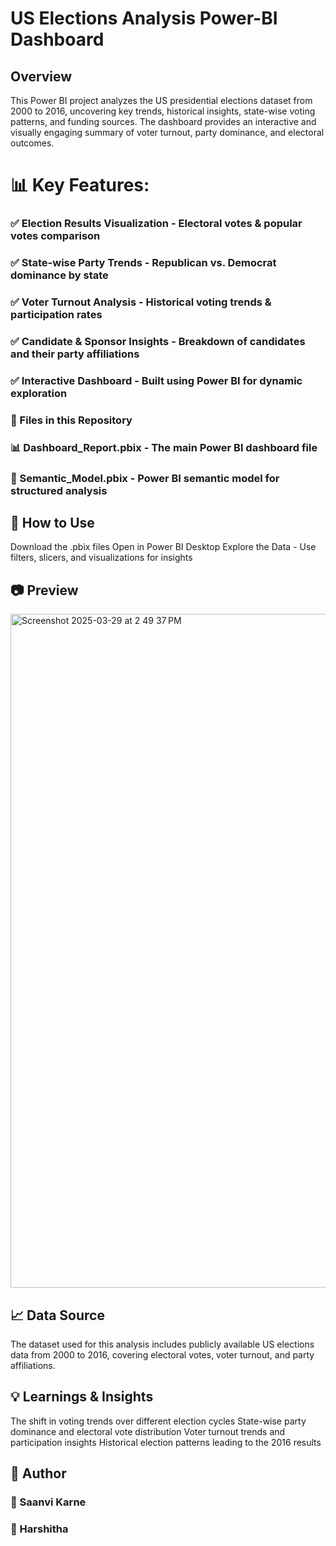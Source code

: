 # US Elections Analysis Power-BI Dashboard

## Overview
This Power BI project analyzes the US presidential elections dataset from 2000 to 2016, uncovering key trends, historical insights, state-wise voting patterns, and funding sources. The dashboard provides an interactive and visually engaging summary of voter turnout, party dominance, and electoral outcomes.

# 📊 Key Features:

### ✅ Election Results Visualization - Electoral votes & popular votes comparison
### ✅ State-wise Party Trends - Republican vs. Democrat dominance by state
### ✅ Voter Turnout Analysis - Historical voting trends & participation rates
### ✅ Candidate & Sponsor Insights - Breakdown of candidates and their party affiliations
### ✅ Interactive Dashboard - Built using Power BI for dynamic exploration
### 📂 Files in this Repository
### 📊 Dashboard_Report.pbix - The main Power BI dashboard file
### 📑 Semantic_Model.pbix - Power BI semantic model for structured analysis




## 🚀 How to Use
Download the .pbix files
Open in Power BI Desktop
Explore the Data - Use filters, slicers, and visualizations for insights

## 📷 Preview
<img width="1078" alt="Screenshot 2025-03-29 at 2 49 37 PM" src="https://github.com/user-attachments/assets/c8b607fd-47cd-48b2-bbdb-248304e0e041" />


## 📈 Data Source
The dataset used for this analysis includes publicly available US elections data from 2000 to 2016, covering electoral votes, voter turnout, and party affiliations.


## 💡 Learnings & Insights
The shift in voting trends over different election cycles
State-wise party dominance and electoral vote distribution
Voter turnout trends and participation insights
Historical election patterns leading to the 2016 results

## 📌 Author
### 👤 Saanvi Karne
### 👤 Harshitha
